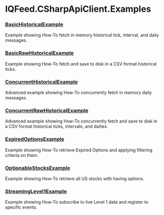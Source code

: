 # IQFeed.CSharpApiClient.Examples #

### [BasicHistoricalExample](https://github.com/mathpaquette/IQFeed.CSharpApiClient/blob/master/src/IQFeed.CSharpApiClient.Examples/Examples/BasicHistorical/BasicHistoricalExample.cs)
Example showing How-To fetch in memory historical tick, interval, and daily messages.

### [BasicRawHistoricalExample](https://github.com/mathpaquette/IQFeed.CSharpApiClient/blob/master/src/IQFeed.CSharpApiClient.Examples/Examples/BasicRawHistorical/BasicRawHistoricalExample.cs)
Example showing How-To fetch and save to disk in a CSV format historical ticks.

### [ConcurrentHistoricalExample](https://github.com/mathpaquette/IQFeed.CSharpApiClient/blob/master/src/IQFeed.CSharpApiClient.Examples/Examples/ConcurrentHistorical/ConcurrentHistoricalExample.cs)
Advanced example showing How-To concurrently fetch in memory daily messages. 

### [ConcurrentRawHistoricalExample](https://github.com/mathpaquette/IQFeed.CSharpApiClient/blob/master/src/IQFeed.CSharpApiClient.Examples/Examples/ConcurrentRawHistorical/ConcurrentRawHistoricalExample.cs)
Advanced example showing How-To concurrently fetch and save to disk in a CSV format historical ticks, intervals, and dailies.

### [ExpiredOptionsExample](https://github.com/mathpaquette/IQFeed.CSharpApiClient/blob/master/src/IQFeed.CSharpApiClient.Examples/Examples/ExpiredOptions/ExpiredOptionsExample.cs)
Example showing How-To retrieve Expired Options and applying filtering criteria on them.

### [OptionableStocksExample](https://github.com/mathpaquette/IQFeed.CSharpApiClient/blob/master/src/IQFeed.CSharpApiClient.Examples/Examples/OptionableStocks/OptionableStocksExample.cs)
Example showing How-To retrieve all US stocks with having options.

### [StreamingLevel1Example](https://github.com/mathpaquette/IQFeed.CSharpApiClient/blob/master/src/IQFeed.CSharpApiClient.Examples/Examples/StreamingLevel1/StreamingLevel1Example.cs)
Example showing How-To subscribe to live Level 1 data and register to specific events.
